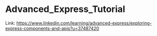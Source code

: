 # Advanced_Express_Tutorial
Link: https://www.linkedin.com/learning/advanced-express/exploring-express-components-and-apis?u=37487420
